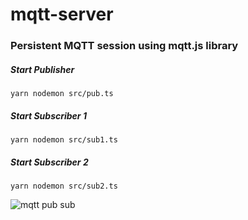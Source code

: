 # mqtt-server



### Persistent MQTT session using mqtt.js library






##### Start Publisher
`yarn nodemon src/pub.ts`


##### Start Subscriber 1
`yarn nodemon src/sub1.ts`


##### Start Subscriber 2
`yarn nodemon src/sub2.ts`







![mqtt pub sub](https://user-images.githubusercontent.com/57372063/161745773-e499d76f-1b69-45c0-9f58-1880421337ad.png)
